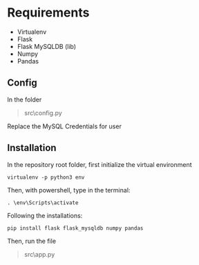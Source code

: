 # Requirements

 - Virtualenv
 - Flask
 - Flask MySQLDB (lib)
 - Numpy
 - Pandas

## Config
In the folder

> src\config.py

Replace the MySQL Credentials for user 

## Installation
In the repository root folder, first initialize the virtual environment

    virtualenv -p python3 env
Then, with powershell, type in the terminal:

    . \env\Scripts\activate
Following the installations:

    pip install flask flask_mysqldb numpy pandas
Then, run the file 

> src\app.py